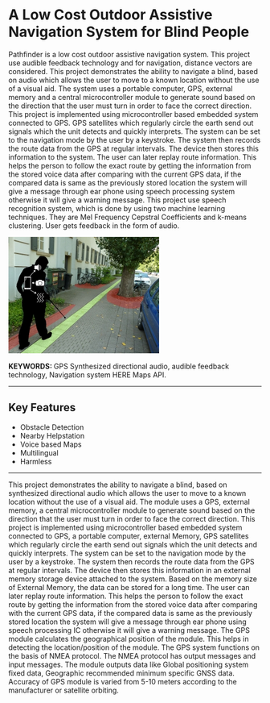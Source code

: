 # A Low Cost Outdoor Assistive Navigation System for Blind People

Pathfinder is a low cost outdoor assistive navigation system. This project use audible feedback
technology and for navigation, distance vectors are considered. This project demonstrates the ability to navigate a blind,
based on audio which allows the user to move to a known location without the use of a visual aid. The system uses a
portable computer, GPS, external memory and a central microcontroller module to generate sound based on the
direction that the user must turn in order to face the correct direction. This project is implemented using microcontroller
based embedded system connected to GPS. GPS satellites which regularly circle the earth send out signals which the
unit detects and quickly interprets. The system can be set to the navigation mode by the user by a keystroke. The
system then records the route data from the GPS at regular intervals. The device then stores this information to the
system. The user can later replay route information. This helps the person to follow the exact route by getting the
information from the stored voice data after comparing with the current GPS data, if the compared data is same as the
previously stored location the system will give a message through ear phone using speech processing system otherwise
it will give a warning message. This project use speech recognition system, which is done by using two machine
learning techniques. They are Mel Frequency Cepstral Coefficients and k-means clustering. User gets feedback in the
form of audio.

<img src="nav.jpg">

<b> KEYWORDS: </b> GPS Synthesized directional audio, audible feedback technology, Navigation system HERE Maps API.

<hr>
<h2>Key Features </h2>
<ul>
  <li>Obstacle Detection</li>
  <li>Nearby Helpstation</li>
  <li>Voice based Maps</li>
  <li>Multilingual</li>
  <li>Harmless</li>
</ul>
<hr>
This project demonstrates the ability to navigate a blind, based on synthesized directional audio which allows the user
to move to a known location without the use of a visual aid. The module uses a GPS, external memory, a central
microcontroller module to generate sound based on the direction that the user must turn in order to face the correct
direction. This project is implemented using microcontroller based embedded system connected to GPS, a portable
computer, external Memory, GPS satellites which regularly circle the earth send out signals which the unit detects and
quickly interprets. The system can be set to the navigation mode by the user by a keystroke. The system then records
the route data from the GPS at regular intervals. The device then stores this information in an external memory storage
device attached to the system. Based on the memory size of External Memory, the data can be stored for a long time.
The user can later replay route information. This helps the person to follow the exact route by getting the information
from the stored voice data after comparing with the current GPS data, if the compared data is same as the previously
stored location the system will give a message through ear phone using speech processing IC otherwise it will give a
warning message. The GPS module calculates the geographical position of the module. This helps in detecting the
location/position of the module. The GPS system functions on the basis of NMEA protocol. The NMEA protocol has
output messages and input messages. The module outputs data like Global positioning system fixed data, Geographic recommended minimum specific GNSS data. Accuracy of GPS module is varied from 5-10 meters according to the
manufacturer or satellite orbiting.
